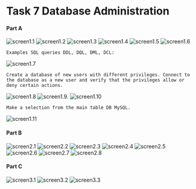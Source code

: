 # Task 7 Database Administration
#### Part A
![screen1.1](https://github.com/NikPryvalov/DevOps_online_Kharkiv_2022Q1Q2/blob/main/m7/screen/screen1.1.png)
![screen1.2](https://github.com/NikPryvalov/DevOps_online_Kharkiv_2022Q1Q2/blob/main/m7/screen/screen1.2.png)
![screen1.3](https://github.com/NikPryvalov/DevOps_online_Kharkiv_2022Q1Q2/blob/main/m7/screen/screen1.3.png)
![screen1.4](https://github.com/NikPryvalov/DevOps_online_Kharkiv_2022Q1Q2/blob/main/m7/screen/screen1.4.png)
![screen1.5](https://github.com/NikPryvalov/DevOps_online_Kharkiv_2022Q1Q2/blob/main/m7/screen/screen1.5.png)
![screen1.6](https://github.com/NikPryvalov/DevOps_online_Kharkiv_2022Q1Q2/blob/main/m7/screen/screen1.6.png)
```
Examples SQL queries DDL, DQL, DML, DCL:
```
![screen1.7](https://github.com/NikPryvalov/DevOps_online_Kharkiv_2022Q1Q2/blob/main/m7/screen/screen1.7.png)
```
Create a database of new users with different privileges. Connect to the database as a new user and verify that the privileges allow or deny certain actions.
```
![screen1.8](https://github.com/NikPryvalov/DevOps_online_Kharkiv_2022Q1Q2/blob/main/m7/screen/screen1.8.png)
![screen1.9.](https://github.com/NikPryvalov/DevOps_online_Kharkiv_2022Q1Q2/blob/main/m7/screen/screen1.9.png)
![screen1.10](https://github.com/NikPryvalov/DevOps_online_Kharkiv_2022Q1Q2/blob/main/m7/screen/screen1.10.png)
```
Make a selection from the main table DB MySQL.
```
![screen1.11](https://github.com/NikPryvalov/DevOps_online_Kharkiv_2022Q1Q2/blob/main/m7/screen/screen1.11.png)
#### Part B
![screen2.1](https://github.com/NikPryvalov/DevOps_online_Kharkiv_2022Q1Q2/blob/main/m7/screen/screen2.1.png)
![screen2.2](https://github.com/NikPryvalov/DevOps_online_Kharkiv_2022Q1Q2/blob/main/m7/screen/screen2.2.png)
![screen2.3](https://github.com/NikPryvalov/DevOps_online_Kharkiv_2022Q1Q2/blob/main/m7/screen/screen2.3.png)
![screen2.4](https://github.com/NikPryvalov/DevOps_online_Kharkiv_2022Q1Q2/blob/main/m7/screen/screen2.4.png)
![screen2.5](https://github.com/NikPryvalov/DevOps_online_Kharkiv_2022Q1Q2/blob/main/m7/screen/screen2.5.png)
![screen2.6](https://github.com/NikPryvalov/DevOps_online_Kharkiv_2022Q1Q2/blob/main/m7/screen/screen2.6.png)
![screen2.7](https://github.com/NikPryvalov/DevOps_online_Kharkiv_2022Q1Q2/blob/main/m7/screen/screen2.7.png)
![screen2.8](https://github.com/NikPryvalov/DevOps_online_Kharkiv_2022Q1Q2/blob/main/m7/screen/screen2.8.png)
#### Part C
![screen3.1](https://github.com/NikPryvalov/DevOps_online_Kharkiv_2022Q1Q2/blob/main/m7/screen/screen3.1.png)
![screen3.2](https://github.com/NikPryvalov/DevOps_online_Kharkiv_2022Q1Q2/blob/main/m7/screen/screen3.2.png)
![screen3.3](https://github.com/NikPryvalov/DevOps_online_Kharkiv_2022Q1Q2/blob/main/m7/screen/screen3.3.png)

